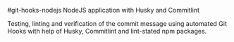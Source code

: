 #git-hooks-nodejs
NodeJS application with Husky and Commitlint

Testing, linting and verification of the commit message using automated Git Hooks with help of Husky, Commitlint and lint-stated npm packages.
